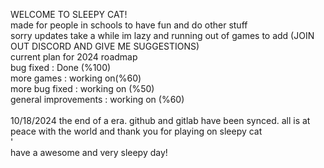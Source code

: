WELCOME TO SLEEPY CAT!<br>
made for people in schools to have fun and do other stuff<br>
sorry updates take a while im lazy and running out of games to add (JOIN OUT DISCORD AND GIVE ME SUGGESTIONS)<br>
current plan for 2024 roadmap<br>
bug fixed : Done (%100)<br>
more games : working on(%60)<br>
more bug fixed : working on (%50) <br>
general improvements : working on (%60)<br>
<br>
10/18/2024 the end of a era. github and gitlab have been synced. all is at peace with the world and thank you for playing on sleepy cat<br>'
<br>
have a awesome and very sleepy day!<br>